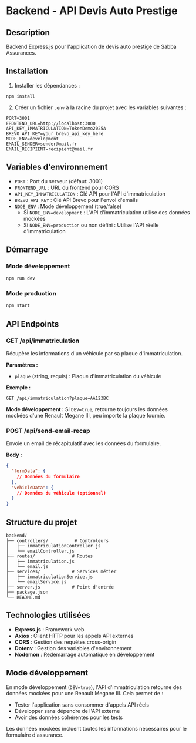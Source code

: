 # Backend - API Devis Auto Prestige

## Description

Backend Express.js pour l'application de devis auto prestige de Sabba Assurances.

## Installation

1. Installer les dépendances :

```bash
npm install
```

2. Créer un fichier `.env` à la racine du projet avec les variables suivantes :

```env
PORT=3001
FRONTEND_URL=http://localhost:3000
API_KEY_IMMATRICULATION=TokenDemo2025A
BREVO_API_KEY=your_brevo_api_key_here
NODE_ENV=development
EMAIL_SENDER=sender@mail.fr
EMAIL_RECIPIENT=recipient@mail.fr
```

## Variables d'environnement

- `PORT` : Port du serveur (défaut: 3001)
- `FRONTEND_URL` : URL du frontend pour CORS
- `API_KEY_IMMATRICULATION` : Clé API pour l'API d'immatriculation
- `BREVO_API_KEY` : Clé API Brevo pour l'envoi d'emails
- `NODE_ENV` : Mode développement (true/false)
  - Si `NODE_ENV=development` : L'API d'immatriculation utilise des données mockées
  - Si `NODE_ENV=production` ou non défini : Utilise l'API réelle d'immatriculation

## Démarrage

### Mode développement

```bash
npm run dev
```

### Mode production

```bash
npm start
```

## API Endpoints

### GET /api/immatriculation

Récupère les informations d'un véhicule par sa plaque d'immatriculation.

**Paramètres :**

- `plaque` (string, requis) : Plaque d'immatriculation du véhicule

**Exemple :**

```
GET /api/immatriculation?plaque=AA123BC
```

**Mode développement :**
Si `DEV=true`, retourne toujours les données mockées d'une Renault Megane III, peu importe la plaque fournie.

### POST /api/send-email-recap

Envoie un email de récapitulatif avec les données du formulaire.

**Body :**

```json
{
  "formData": {
    // Données du formulaire
  },
  "vehicleData": {
    // Données du véhicule (optionnel)
  }
}
```

## Structure du projet

```
backend/
├── controllers/          # Contrôleurs
│   ├── immatriculationController.js
│   └── emailController.js
├── routes/              # Routes
│   ├── immatriculation.js
│   └── email.js
├── services/            # Services métier
│   ├── immatriculationService.js
│   └── emailService.js
├── server.js            # Point d'entrée
├── package.json
└── README.md
```

## Technologies utilisées

- **Express.js** : Framework web
- **Axios** : Client HTTP pour les appels API externes
- **CORS** : Gestion des requêtes cross-origin
- **Dotenv** : Gestion des variables d'environnement
- **Nodemon** : Redémarrage automatique en développement

## Mode développement

En mode développement (`DEV=true`), l'API d'immatriculation retourne des données mockées pour une Renault Megane III. Cela permet de :

- Tester l'application sans consommer d'appels API réels
- Développer sans dépendre de l'API externe
- Avoir des données cohérentes pour les tests

Les données mockées incluent toutes les informations nécessaires pour le formulaire d'assurance.
